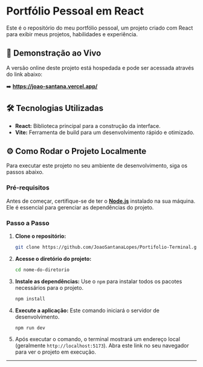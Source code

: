 # Portfólio Pessoal em React

Este é o repositório do meu portfólio pessoal, um projeto criado com React para exibir meus projetos, habilidades e experiência.

## 🚀 Demonstração ao Vivo

A versão online deste projeto está hospedada e pode ser acessada através do link abaixo:

➡️ **https://joao-santana.vercel.app/**

## 🛠️ Tecnologias Utilizadas

- **React:** Biblioteca principal para a construção da interface.
- **Vite:** Ferramenta de build para um desenvolvimento rápido e otimizado.

## ⚙️ Como Rodar o Projeto Localmente

Para executar este projeto no seu ambiente de desenvolvimento, siga os passos abaixo.

### Pré-requisitos

Antes de começar, certifique-se de ter o **[Node.js](https://nodejs.org/en/)** instalado na sua máquina. Ele é essencial para gerenciar as dependências do projeto.

### Passo a Passo

1.  **Clone o repositório:**
    ```bash
    git clone https://github.com/JoaoSantanaLopes/Portifolio-Terminal.git
    ```

2.  **Acesse o diretório do projeto:**
    ```bash
    cd nome-do-diretorio
    ```

3.  **Instale as dependências:**
    Use o `npm` para instalar todos os pacotes necessários para o projeto.
    ```bash
    npm install
    ```

4.  **Execute a aplicação:**
    Este comando iniciará o servidor de desenvolvimento.
    ```bash
    npm run dev
    ```

5.  Após executar o comando, o terminal mostrará um endereço local (geralmente `http://localhost:5173`). Abra este link no seu navegador para ver o projeto em execução.

---
